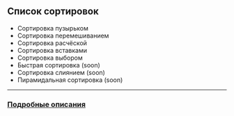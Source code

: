 ## Список сортировок

- Сортировка пузырьком
- Сортировка перемешиванием
- Сортировка расчёской
- Сортировка вставками
- Сортировка выбором
- Быстрая сортировка (soon)
- Сортировка слиянием (soon)
- Пирамидальная сортировка (soon)
---
### [Подробные описания](Sorts.md)
